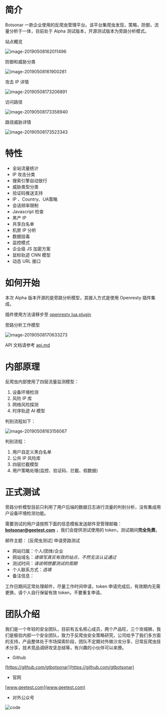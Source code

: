 # 简介

Botsonar 一款企业使用的反爬虫管理平台。该平台集爬虫发现，策略，防御，流量分析于一体，目前处于 Alpha 测试版本，开源测试版本为旁路分析模式。

站点概览

![image-20190508162011496](./assets/image-20190508162011496.png)

防御和威胁分类

![image-20190508161900281](./assets/image-20190508161900281.png)

攻击 IP 详情

![image-20190508173206891](./assets/image-20190508173206891.png)

访问路径

![image-20190508173358940](./assets/image-20190508173358940.png)

路径威胁详情

![image-20190508173523343](./assets/image-20190508173523343.png)

# 特性

- 全站流量统计
- IP 攻击分类
- 搜索引擎自动放行
- 威胁类型分类
- 验证码推送支持
- IP 、Country、UA策略
- 会话频率限制
- Javascript 检查
- 黑产 IP 
- 共享白名单
- 机房 IP 分析
- 数据投毒
- 监控模式
- 企业级 JS 加密方案
- 鼠标轨迹 CNN 模型
- 动态 URL 接口

# 如何开始

本次 Alpha 版本开源的是旁路分析模型，其接入方式是使用 Openresty 插件集成。

插件使用方法请移步至 [openresty lua plugin](https://github.com/gtbotsonar/analyse-plugin-lua) 

旁路分析工作模型

![image-20190508170633273](./assets/image-20190508170633273.png)

API 文档请参考 [api.md](./api.md)

# 内部原理

反爬虫内部使用了四层流量监测模型：

1. 设备环境检测
2. 风险 IP 库
3. 网络风险探测
4. 时序轨迹 AI 模型

判别流程如下：

![image-20190508163156067](./assets/image-20190508163156067.png)

判别流程：

1. 用户自定义黑白名单
2. 公共 IP 风险库
3. 四层拦截模型
4. 用户策略处理(监控、验证码、拦截、假数据)

# 正式测试

旁路分析模型目前只利用了用户后端的数据日志进行流量的判别分析，没有集成用户设备环境检测功能。

需要测试的用户请按照下面的信息模板发送邮件至管理邮箱：**botsonar@geetest.com** ，我们会提供测试使用的 token，测试期间**完全免费**。

邮件主题： [反爬虫测试] 申请旁路测试

- 网站归属：个人/团体/企业
- 网站域名：*请填写真实有效的站点，不然无法认证通过*
- 测试时间：*请说明想要测试的周期*
- 个人联系方式：*选填*
- 备注信息：

工作日期间正常处理邮件，尽量工作时间申请，token 申请完成后，有效期内无需更换，请个人自行保留有效 token，不要重复申请。

# 团队介绍

我们是一个年轻的安全团队，目前有五名核心成员，两个产品旺，三个攻城狮，我们是极验内部一个安全团队，致力于反爬虫安全策略研究，公司给予了我们多方面的支持，产品整体处于市场探索阶段，团队不定期对外做沙龙分享，日常反爬虫技术分享，技术竞品调研攻坚总结等，有兴趣的小伙伴可以来撩。

- Github

[https://github.com/gtbotsonar](https://github.com/gtbotsonar)

- 官网

[www.geetest.com](www.geetest.com)

- 对外公众号

![code](./assets/code.png)

